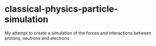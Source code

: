# classical-physics-particle-simulation
My attempt to create a simulation of the forces and interactions between protons, neutrons and electrons
